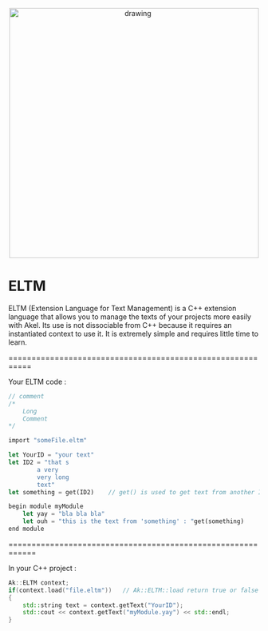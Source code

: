 <p align="center">
    <img src="https://github.com/SpinWaves/Akel/blob/main/Ressources/assets/eltm_logo.png" alt="drawing" width="500"/>
</p>

# ELTM
ELTM (Extension Language for Text Management) is a C++ extension language that allows you to manage the texts of your projects more easily with Akel.
Its use is not dissociable from C++ because it requires an instantiated context to use it. It is extremely simple and requires little time to learn.

===========================================================

Your ELTM code :

```rust
// comment
/*
	Long
	Comment
*/

import "someFile.eltm"

let YourID = "your text"
let ID2 = "that s
		a very
		very long
		text"
let something = get(ID2)	// get() is used to get text from another ID

begin module myModule
	let yay = "bla bla bla"
	let ouh = "this is the text from 'something' : "get(something)
end module
```

============================================================

In your C++ project :
```cpp
Ak::ELTM context;
if(context.load("file.eltm"))	// Ak::ELTM::load return true or false in case of good execution or error in your ELTM file
{
	std::string text = context.getText("YourID");
	std::cout << context.getText("myModule.yay") << std::endl;
}
```
